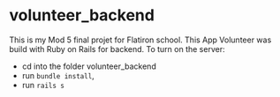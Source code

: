 # volunteer_backend

This is my Mod 5 final projet for Flatiron school. 
This App Volunteer was build with Ruby on Rails for backend. To turn on the server:

 -  cd into the folder volunteer_backend
 - run `bundle install`,
 - run `rails s`
